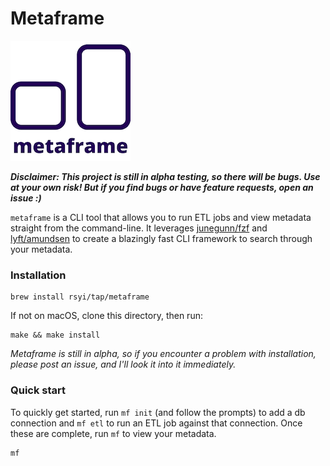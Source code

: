 # Metaframe

![](docs/.gitbook/assets/image%20%281%29.png)

_**Disclaimer: This project is still in alpha testing, so there will be bugs. Use at your own risk! But if you find bugs or have feature requests, open an issue :\)**_ 

`metaframe` is a CLI tool that allows you to run ETL jobs and view metadata straight from the command-line. It leverages [junegunn/fzf](https://github.com/junegunn/fzf) and [lyft/amundsen](https://github.com/lyft/amundsen) to create a blazingly fast CLI framework to search through your metadata.

### Installation

```text
brew install rsyi/tap/metaframe
```

If not on macOS, clone this directory, then run:

```text
make && make install
```

_Metaframe is still in alpha, so if you encounter a problem with installation, please post an issue, and I'll look it into it immediately._

### Quick start

To quickly get started, run `mf init` \(and follow the prompts\) to add a db connection and `mf etl` to run an ETL job against that connection. Once these are complete, run `mf` to view your metadata.

```text
mf
```

